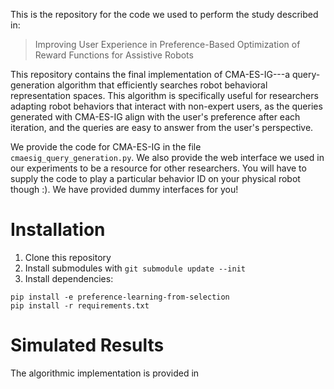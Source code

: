 This is the repository for the code we used to perform the study described in:

> Improving User Experience in Preference-Based Optimization of Reward Functions for Assistive Robots

This repository contains the final implementation of CMA-ES-IG---a query-generation algorithm that
efficiently searches robot behavioral representation spaces. This algorithm is specifically useful
for researchers adapting robot behaviors that interact with non-expert users, as the queries
generated with CMA-ES-IG align with the user's preference after each iteration, and the queries 
are easy to answer from the user's perspective.

We provide the code for CMA-ES-IG in the file `cmaesig_query_generation.py`. We also provide the web interface we used
in our experiments to be a resource for other researchers. You will have to supply the code to play a
particular behavior ID on your physical robot though :). We have provided dummy interfaces for you!


# Installation 

1. Clone this repository
2. Install submodules with `git submodule update --init`
3. Install dependencies:
```
pip install -e preference-learning-from-selection
pip install -r requirements.txt
```

# Simulated Results

The algorithmic implementation is provided in 